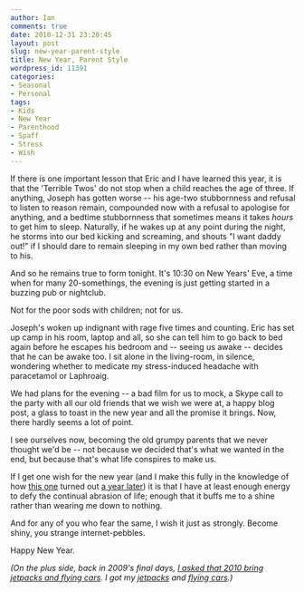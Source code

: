 ```yaml
---
author: Ian
comments: true
date: 2010-12-31 23:20:45
layout: post
slug: new-year-parent-style
title: New Year, Parent Style
wordpress_id: 11391
categories:
- Seasonal
- Personal
tags:
- Kids
- New Year
- Parenthood
- Spaff
- Stress
- Wish
---
```


If there is one important lesson that Eric and I have learned this year, it is that the 'Terrible Twos' do not stop when a child reaches the age of three.  If anything, Joseph has gotten worse -- his age-two stubbornness and refusal to listen to reason remain, compounded now with a refusal to apologise for anything, and a bedtime stubbornness that sometimes means it takes _hours_ to get him to sleep.  Naturally, if he wakes up at any point during the night, he storms into our bed kicking and screaming, and shouts "I want daddy out!" if I should dare to remain sleeping in my own bed rather than moving to his.

And so he remains true to form tonight.  It's 10:30 on New Years' Eve, a time when for many 20-somethings, the evening is just getting started in a buzzing pub or nightclub.

Not for the poor sods with children; not for us.

Joseph's woken up indignant with rage five times and counting.  Eric has set up camp in his room, laptop and all, so she can tell him to go back to bed again before he escapes his bedroom and -- seeing us awake -- decides that he can be awake too.  I sit alone in the living-room, in silence, wondering whether to medicate my stress-induced headache with paracetamol or Laphroaig.

We had plans for the evening -- a bad film for us to mock, a Skype call to the party with all our old friends that we wish we were at, a happy blog post, a glass to toast in the new year and all the promise it brings.  Now, there hardly seems a lot of point.

I see ourselves now, becoming the old grumpy parents that we never thought we'd be -- not because we decided that's what we wanted in the end, but because that's what life conspires to make us.

If I get one wish for the new year (and I make this fully in the knowledge of how [this one](http://onlydreaming.net/blog/a-wish) turned out [a year later](http://onlydreaming.net/blog/beyond-good-and-evil)) it is that I have at least enough energy to defy the continual abrasion of life; enough that it buffs me to a shine rather than wearing me down to nothing.

And for any of you who fear the same, I wish it just as strongly.  Become shiny, you strange internet-pebbles.

Happy New Year.

_(On the plus side, back in 2009's final days, [I asked that 2010 bring jetpacks and flying cars](http://onlydreaming.net/blog/2009-in-thoughts-words-and-pictures).  I got my [jetpacks](http://www.martinjetpack.com/) and [flying cars](http://www.theregister.co.uk/2010/04/14/darpa_marines_flying_car/).)_
